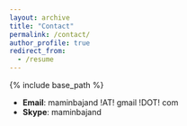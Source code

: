 ```yaml
---
layout: archive
title: "Contact"
permalink: /contact/
author_profile: true
redirect_from:
  - /resume
---
```


{% include base_path %}

* **Email**: maminbajand !AT! gmail !DOT! com
* **Skype**: maminbajand

